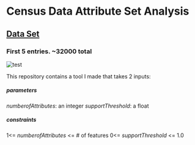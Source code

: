 # Census Data Attribute Set Analysis

## [Data Set](https://s3.amazonaws.com/istreet-questions-us-east-1/443605/census.csv)
### First 5 entries. ~32000 total
![test](http://puu.sh/EeDZd/350b3ccd7d.png)

This repository contains a tool I made that takes 2 inputs:
  
  ##### parameters
  _numberofAttributes_: an integer
  _supportThreshold_: a float
  
  ##### constraints
  1<= _numberofAttributes_ <= # of features
  0<= _supportThreshold_ <= 1.0
